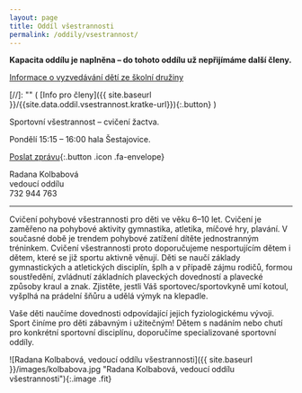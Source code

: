 ```yaml
---
layout: page
title: Oddíl všestrannosti
permalink: /oddily/vsestrannost/
---
```


**Kapacita oddílu je naplněna – do tohoto oddílu už nepřijímáme další členy.**

[Informace o vyzvedávání dětí ze školní družiny](http://www.sokolsestajovice.cz/2017/09/13/vyzvedavani-deti.html)

[//]: "" (   [Info pro členy]({{ site.baseurl }}/{{site.data.oddil.vsestrannost.kratke-url}}){:.button}  )

Sportovní všestrannost – cvičení žactva.

Pondělí 15:15 – 16:00 hala Šestajovice.

[Poslat zprávu](#f){:.button .icon .fa-envelope}

Radana Kolbabová  
vedoucí oddílu  
732 944 763  

---

Cvičení pohybové všestrannosti pro děti ve věku 6–10 let. Cvičení je zaměřeno na pohybové aktivity gymnastika, atletika, míčové hry, plavání. V současné době je trendem pohybové zatížení dítěte jednostranným tréninkem. Cvičení všestrannosti proto doporučujeme nesportujícím dětem i dětem, které se již sportu aktivně věnují. Děti se naučí základy gymnastických a atletických disciplín, šplh a v případě zájmu rodičů, formou soustředění, zvládnutí základních plaveckých dovedností a plavecké způsoby kraul a znak. Zjistěte, jestli Váš sportovec/sportovkyně umí kotoul, vyšplhá na prádelní šňůru a udělá výmyk na klepadle.

Vaše děti naučíme dovednosti odpovídající jejich fyziologickému vývoji. Sport činíme pro děti zábavným i užitečným! Dětem s nadáním nebo chutí pro konkrétní sportovní disciplínu, doporučíme specializované sportovní oddíly.

![Radana Kolbabová, vedoucí oddílu všestrannosti]({{ site.baseurl }}/images/kolbabova.jpg "Radana Kolbabová, vedoucí oddílu všestrannosti"){:.image .fit}

